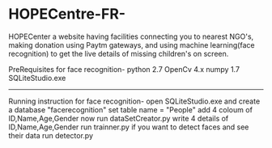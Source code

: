 # HOPECentre-FR-
HOPECenter a website having facilities connecting you to nearest NGO's, making donation using Paytm gateways, and using machine learning(face recognition) to get the live details of missing children's on screen.


PreRequisites for face recognition-
python 2.7
OpenCv 4.x
numpy 1.7
SQLiteStudio.exe

-----------------------------------------------------------------------------------------------------------

Running instruction for face recognition-
open SQLiteStudio.exe and create a database "facerecognition"
set table name = "People"
add 4 coloum of ID,Name,Age,Gender
now run dataSetCreator.py
write 4 details of ID,Name,Age,Gender
run trainner.py
if you want to detect faces and see their data run detector.py

